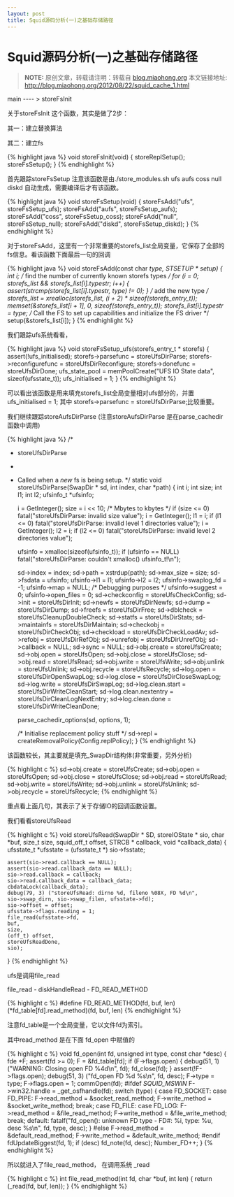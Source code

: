 ```yaml
---
layout: post
title: Squid源码分析(一)之基础存储路径
---
```




Squid源码分析(一)之基础存储路径
=====================

> **NOTE:**  原创文章，转载请注明：转载自 [blog.miaohong.org](http://blog.miaohong.org/) 本文链接地址: http://blog.miaohong.org/2012/08/22/squid_cache_1.html


main ---- > storeFsInit

关于storeFsInit 这个函数，其实是做了2步：

其一：建立替换算法

其二：建立fs

{% highlight java %}
void
storeFsInit(void)
{
    storeReplSetup();
    storeFsSetup();
}
{% endhighlight %}

首先跟踪storeFsSetup 
注意该函数是由./store_modules.sh ufs aufs coss null diskd 自动生成，需要编译后才有该函数。

{% highlight java %}
void storeFsSetup(void)
{
	storeFsAdd("ufs", storeFsSetup_ufs);
	storeFsAdd("aufs", storeFsSetup_aufs);
	storeFsAdd("coss", storeFsSetup_coss);
	storeFsAdd("null", storeFsSetup_null);
	storeFsAdd("diskd", storeFsSetup_diskd);
}
{% endhighlight %}

对于storeFsAdd，这里有一个非常重要的storefs_list全局变量，它保存了全部的fs信息。看该函数下面最后一句的回调

{% highlight java %}
void
storeFsAdd(const char *type, STSETUP * setup)
{
    int i;
    /* find the number of currently known storefs types */
    for (i = 0; storefs_list && storefs_list[i].typestr; i++) {
	assert(strcmp(storefs_list[i].typestr, type) != 0);
    }
    /* add the new type */
    storefs_list = xrealloc(storefs_list, (i + 2) * sizeof(storefs_entry_t));
    memset(&storefs_list[i + 1], 0, sizeof(storefs_entry_t));
    storefs_list[i].typestr = type;
    /* Call the FS to set up capabilities and initialize the FS driver */
    setup(&storefs_list[i]);
}
{% endhighlight %}

我们跟踪ufs系统看看，

{% highlight java %}
void
storeFsSetup_ufs(storefs_entry_t * storefs)
{
    assert(!ufs_initialised);
    storefs->parsefunc = storeUfsDirParse;
    storefs->reconfigurefunc = storeUfsDirReconfigure;
    storefs->donefunc = storeUfsDirDone;
    ufs_state_pool = memPoolCreate("UFS IO State data", sizeof(ufsstate_t));
    ufs_initialised = 1;
}
{% endhighlight %}

可以看出该函数是用来填充storefs_list全局变量相对ufs部分的，并置ufs_initialised = 1; 其中 storefs->parsefunc = storeUfsDirParse;比较重要。

我们继续跟踪storeAufsDirParse (注意storeAufsDirParse 是在parse_cachedir函数中调用)

{% highlight java %}
/*
 * storeUfsDirParse
 *
 * Called when a *new* fs is being setup.
 */
static void
storeUfsDirParse(SwapDir * sd, int index, char *path)
{
    int i;
    int size;
    int l1;
    int l2;
    ufsinfo_t *ufsinfo;

    i = GetInteger();
    size = i << 10;		/* Mbytes to kbytes */
    if (size <= 0)
	fatal("storeUfsDirParse: invalid size value");
    i = GetInteger();
    l1 = i;
    if (l1 <= 0)
	fatal("storeUfsDirParse: invalid level 1 directories value");
    i = GetInteger();
    l2 = i;
    if (l2 <= 0)
	fatal("storeUfsDirParse: invalid level 2 directories value");

    ufsinfo = xmalloc(sizeof(ufsinfo_t));
    if (ufsinfo == NULL)
	fatal("storeUfsDirParse: couldn't xmalloc() ufsinfo_t!\n");

    sd->index = index;
    sd->path = xstrdup(path);
    sd->max_size = size;
    sd->fsdata = ufsinfo;
    ufsinfo->l1 = l1;
    ufsinfo->l2 = l2;
    ufsinfo->swaplog_fd = -1;
    ufsinfo->map = NULL;	/* Debugging purposes */
    ufsinfo->suggest = 0;
    ufsinfo->open_files = 0;
    sd->checkconfig = storeUfsCheckConfig;
    sd->init = storeUfsDirInit;
    sd->newfs = storeUfsDirNewfs;
    sd->dump = storeUfsDirDump;
    sd->freefs = storeUfsDirFree;
    sd->dblcheck = storeUfsCleanupDoubleCheck;
    sd->statfs = storeUfsDirStats;
    sd->maintainfs = storeUfsDirMaintain;
    sd->checkobj = storeUfsDirCheckObj;
    sd->checkload = storeUfsDirCheckLoadAv;
    sd->refobj = storeUfsDirRefObj;
    sd->unrefobj = storeUfsDirUnrefObj;
    sd->callback = NULL;
    sd->sync = NULL;
    sd->obj.create = storeUfsCreate;
    sd->obj.open = storeUfsOpen;
    sd->obj.close = storeUfsClose;
    sd->obj.read = storeUfsRead;
    sd->obj.write = storeUfsWrite;
    sd->obj.unlink = storeUfsUnlink;
    sd->obj.recycle = storeUfsRecycle;
    sd->log.open = storeUfsDirOpenSwapLog;
    sd->log.close = storeUfsDirCloseSwapLog;
    sd->log.write = storeUfsDirSwapLog;
    sd->log.clean.start = storeUfsDirWriteCleanStart;
    sd->log.clean.nextentry = storeUfsDirCleanLogNextEntry;
    sd->log.clean.done = storeUfsDirWriteCleanDone;

    parse_cachedir_options(sd, options, 1);

    /* Initialise replacement policy stuff */
    sd->repl = createRemovalPolicy(Config.replPolicy);
}
{% endhighlight %}

该函数较长，其主要就是填充_SwapDir结构体(非常重要，另外分析)

{% highlight c %}
    sd->obj.create = storeUfsCreate;
    sd->obj.open = storeUfsOpen;
    sd->obj.close = storeUfsClose;
    sd->obj.read = storeUfsRead;
    sd->obj.write = storeUfsWrite;
    sd->obj.unlink = storeUfsUnlink;
    sd->obj.recycle = storeUfsRecycle;
{% endhighlight %}

重点看上面几句，其表示了关于存储IO的回调函数设置。

我们看看storeUfsRead

{% highlight c %}
void
storeUfsRead(SwapDir * SD, storeIOState * sio, char *buf, size_t size, squid_off_t offset, STRCB * callback, void *callback_data)
{
    ufsstate_t *ufsstate = (ufsstate_t *) sio->fsstate;

    assert(sio->read.callback == NULL);
    assert(sio->read.callback_data == NULL);
    sio->read.callback = callback;
    sio->read.callback_data = callback_data;
    cbdataLock(callback_data);
    debug(79, 3) ("storeUfsRead: dirno %d, fileno %08X, FD %d\n",
	sio->swap_dirn, sio->swap_filen, ufsstate->fd);
    sio->offset = offset;
    ufsstate->flags.reading = 1;
    file_read(ufsstate->fd,
	buf,
	size,
	(off_t) offset,
	storeUfsReadDone,
	sio);
}
{% endhighlight %}

ufs是调用file_read

file_read - diskHandleRead - FD_READ_METHOD
 
{% highlight c %}
#define FD_READ_METHOD(fd, buf, len) (*fd_table[fd].read_method)(fd, buf, len)
{% endhighlight %}

注意fd_table是一个全局变量，它以文件fd为索引。

其中read_method 是在下面 fd_open 中赋值的

{% highlight c %}
void
fd_open(int fd, unsigned int type, const char *desc)
{
    fde *F;
    assert(fd >= 0);
    F = &fd_table[fd];
    if (F->flags.open) {
	debug(51, 1) ("WARNING: Closing open FD %4d\n", fd);
	fd_close(fd);
    }
    assert(!F->flags.open);
    debug(51, 3) ("fd_open FD %d %s\n", fd, desc);
    F->type = type;
    F->flags.open = 1;
    commOpen(fd);
#ifdef _SQUID_MSWIN_
    F->win32.handle = _get_osfhandle(fd);
    switch (type) {
    case FD_SOCKET:
    case FD_PIPE:
	F->read_method = &socket_read_method;
	F->write_method = &socket_write_method;
	break;
    case FD_FILE:
    case FD_LOG:
	F->read_method = &file_read_method;
	F->write_method = &file_write_method;
	break;
    default:
	fatalf("fd_open(): unknown FD type - FD#: %i, type: %u, desc %s\n", fd, type, desc);
    }
#else
    F->read_method = &default_read_method;
    F->write_method = &default_write_method;
#endif
    fdUpdateBiggest(fd, 1);
    if (desc)
	fd_note(fd, desc);
    Number_FD++;
}
{% endhighlight %}

所以就进入了file_read_method， 在调用系统 _read

{% highlight c %}
int
file_read_method(int fd, char *buf, int len)
{
    return (_read(fd, buf, len));
}
{% endhighlight %}

